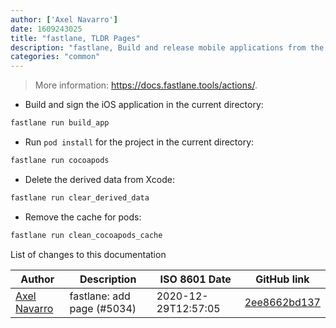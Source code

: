 ```yaml
---
author: ['Axel Navarro']
date: 1609243025
title: "fastlane, TLDR Pages"
description: "fastlane, Build and release mobile applications from the command-line."
categories: "common"
---
```

> More information: <https://docs.fastlane.tools/actions/>.

- Build and sign the iOS application in the current directory:

```bash
fastlane run build_app
```

- Run `pod install` for the project in the current directory:

```bash
fastlane run cocoapods
```

- Delete the derived data from Xcode:

```bash
fastlane run clear_derived_data
```

- Remove the cache for pods:

```bash
fastlane run clean_cocoapods_cache
```
List of changes to this documentation


Author | Description | ISO 8601 Date | GitHub link
------|-----|-----|-----
[Axel Navarro](mailto:navarroaxel@gmail.com) | fastlane: add page (#5034) | 2020-12-29T12:57:05 | [2ee8662bd137](https://github.com/tldr-pages/tldr/commit/2ee8662bd137d61295fd9057d4f459d0cc982af8)

